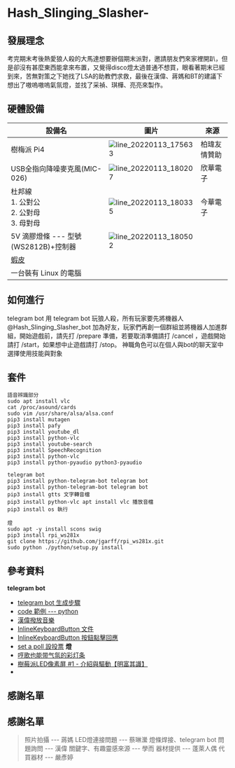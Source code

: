 # Hash_Slinging_Slasher-
## 發展理念
考完期末考後熱愛狼人殺的大馬達想要辦個期末派對，邀請朋友們來家裡開趴，但是卻沒有甚麼東西能拿來布置，又覺得disco燈太過普通不想買，眼看著期末已經到來，苦無對策之下她找了LSA的助教們求救，最後在漢偉、蔣媽和BT的建議下想出了嗷嗚嗷嗚氣氛燈，並找了采禎、琪樺、亮亮來製作。

## 硬體設備
|設備名|圖片|來源
|-|-|-|
|樹梅派 Pi4|![line_20220113_175633](https://user-images.githubusercontent.com/82037691/149307980-c5d3bf63-8d61-42cb-8f9f-f6b718e01248.png)|柏瑋友情贊助
|USB全指向降噪麥克風(MIC-026)|![line_20220113_180207](https://user-images.githubusercontent.com/82037691/149308887-82bdc620-7907-4313-914e-660195fb562e.png)|欣華電子
|杜邦線<br/>1. 公對公<br/>2. 公對母<br/>3. 母對母|![line_20220113_180335](https://user-images.githubusercontent.com/82037691/149309132-00318bd0-60d0-4e21-9df2-3e78e46fc205.png)|今華電子
|5V 滴膠燈條 --- 型號(WS2812B)+控制器|![line_20220113_180502](https://user-images.githubusercontent.com/82037691/149309498-93166e59-4ddb-4cfe-a813-310b756eb80b.png)
|[蝦皮](https://shopee.tw/%E3%80%90%E4%B8%AD%E9%83%A8%E7%8F%BE%E8%B2%A8%E3%80%91%E7%8F%BE%E8%B2%A8-WS2812B-%E5%B9%BB%E5%BD%A9-%E5%85%A8%E5%BD%A9-%E7%87%88%E6%A2%9D-5V-%E6%BB%B4%E8%86%A0-%E5%BE%AE%E7%AC%91%E7%87%88-%E6%B0%A3%E5%A3%A9%E7%87%88-%E5%B0%BE%E7%AE%B1%E7%87%88-%E7%87%88%E6%A2%9D-%E8%B7%91%E9%A6%AC-%E6%B5%81%E6%B0%B4-WS2811-i.97901339.1600691516?gclid=Cj0KCQiAt8WOBhDbARIsANQLp97byEoNNos5V1EgUVSeY3ZC25vHB5ACzIDCwE-j21K9fjI-OGeNf4kaAri6EALw_wcB)
|一台裝有 Linux 的電腦 ||
## 如何進行
telegram bot
    用 telegram bot 玩狼人殺，所有玩家要先將機器人 @Hash_Slinging_Slasher_bot 加為好友，玩家們再創一個群組並將機器人加進群組，開始遊戲前，請先打 /prepare 準備，若要取消準備請打 /cancel ，遊戲開始請打 /start，如果想中止遊戲請打 /stop。
神職角色可以在個人與bot的聊天室中選擇使用技能與對象

## 套件
    語音辨識部分
    sudo apt install vlc
    cat /proc/asound/cards
    sudo vim /usr/share/alsa/alsa.conf
    pip3 install mutagen
    pip3 install pafy
    pip3 install youtube_dl
    pip3 install python-vlc
    pip3 install youtube-search
    pip3 install SpeechRecognition
    pip3 install python-vlc
    pip3 install python-pyaudio python3-pyaudio

    telegram bot
    pip3 install python-telegram-bot telegram bot
    pip3 install python-telegram-bot telegram bot
    pip3 install gtts 文字轉音檔
    pip3 install python-vlc apt install vlc 播放音檔
    pip3 install os 執行

    燈
    sudo apt -y install scons swig
    pip3 install rpi_ws281x
    git clone https://github.com/jgarff/rpi_ws281x.git
    sudo python ./python/setup.py install

## 參考資料
**telegram bot**
- [telegram bot 生成步驟](https://ithelp.ithome.com.tw/articles/10245264)
- [code 範例 --- python](https://www.programcreek.com/python/example/93148/telegram.Update)
- [漢偉撥放音樂](https://github.com/NCNU-OpenSource/MOLi-PA-Bot/blob/master/PABot.py)
- [InlineKeyboardButton 文件](https://python-telegram-bot.readthedocs.io/en/stable/telegram.inlinekeyboardbutton.html)
- [InlineKeyboardButton 按鈕點擊回應](https://hackmd.io/@truckski/HkgaMUc24)
- [set a poll 設投票](https://github.com/python-telegram-bot/python-telegram-bot/blob/ade1529986f5b6d394a65372d6a27045a70725b2/examples/pollbot.py#L134)
**燈**
- [哼歌也能带气氛的彩灯条](https://www.youtube.com/watch?v=XNWpQZbgFx0)
- [樹莓派LED像素屏 #1 - 介紹與驅動【明富其識】](https://www.youtube.com/watch?v=bAXOTc3Whzo&t=302s)
- 
## 感謝名單
## 感謝名單
> 照片拍攝 --- 蔣媽
> LED燈連接問題 --- 蔡琳瀠
> 燈條焊接、telegram bot 問題詢問 --- 漢偉
> 關鍵字、有趣靈感來源 --- 學而
> 器材提供 --- 蓬萊人偶
> 代買器材 --- 嚴彥婷
